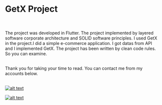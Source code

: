 # GetX Project 
 <br><br>
  The project was developed in Flutter. The project implemented by layered software corporate architecture and SOLID software principles. I used GetX in the project.I did a simple e-commerce application. I got datas from API and I implemented GetX. The project has been written by clean code rules. So you can examine.
 <br><br>


Thank you for taking your time to read. You can contact me from my accounts below.<br>
<br>

<a href="https://github.com/KenanSonuksun" target="_blank">

![alt text](https://img.shields.io/badge/GitHub-100000?style=for-the-badge&logo=github&logoColor=white)

</a>
<a href="https://www.linkedin.com/in/kenan-sönüksün-598b121b0/" target="_blank">

![alt text](https://img.shields.io/badge/LinkedIn-0077B5?style=for-the-badge&logo=linkedin&logoColor=white)

</a>
